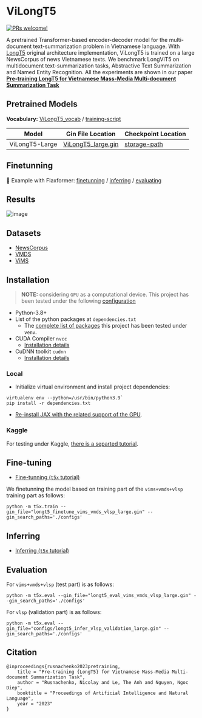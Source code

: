 # ViLongT5
[![PRs welcome!](https://img.shields.io/badge/PRs-welcome-brightgreen.svg)]()

A pretrained Transformer-based encoder-decoder model for the
multi-document text-summarization
problem in Vietnamese language.
With [LongT5](https://github.com/google/flaxformer) original architecture
implementation,
ViLongT5 is trained on a large NewsCorpus of news Vietnamese texts.
We benchmark LongViT5 on multidocument text-summarization tasks,
Abstractive Text Summarization and Named Entity Recognition.
All the experiments are shown in our paper
**[Pre-training LongT5 for Vietnamese Mass-Media
Multi-document Summarization Task]()**


## Pretrained Models
**Vocabulary:**
[ViLongT5_vocab](sentencepiece/model/vietnam.vocab) / [training-script](sentencepiece/readme.md)

Model        | Gin File Location                                                                  | Checkpoint Location|
------------ | ---------------------------------------------------------------------------------- | -------------------|
ViLongT5-Large | [ViLongT5_large.gin]() | [storage-path]() |

## Finetunning

📄 Example with Flaxformer: 
    [finetunning](usage/finetunning.md) / 
    [inferring](usage/inferring.md) / 
    [evaluating](usage/evaluating.md)

## Results

![image](https://user-images.githubusercontent.com/14871187/233701416-af11f6ff-40fd-4575-9727-fbb932cc76ed.png)

## Datasets
- [NewsCorpus](https://github.com/binhvq/news-corpus)
- [VMDS](https://github.com/lupanh/VietnameseMDS)
- [ViMS](https://github.com/CLC-HCMUS/ViMs-Dataset)

## Installation

> **NOTE:** considering `GPU` as a computational device.
This project has been tested under the following [configuration](misc/nvidia-smi.txt)

* Python-3.8+
* List of the python packages at `dependencies.txt`
    * The [complete list of packages](misc/pip_freeze.txt) this project has been tested under `venv`.
* CUDA Compiler `nvcc`
    * [Installation details](https://docs.nvidia.com/cuda/cuda-installation-guide-linux/index.html)
* CuDNN toolkit `cudnn`
    * [Installation details](https://docs.nvidia.com/deeplearning/cudnn/install-guide/index.html)

### Local

* Initialize virtual environment and install project dependencies:
```
virtualenv env --python=/usr/bin/python3.9`
pip install -r dependencies.txt
```
* [Re-install JAX with the related support of the GPU](usage/jax-gpu-support-tutorial.md).

### Kaggle 

For testing under Kaggle, [there is a separted tutorial](usage/kaggle.md).

## Fine-tuning

* [Fine-tunning (`t5x` tutorial)](usage/finetunning.md)

We finetunning the model based on training part of the `vims+vmds+vlsp` training part as follows:
```
python -m t5x.train --gin_file="longt5_finetune_vims_vmds_vlsp_large.gin" --gin_search_paths='./configs'
```

## Inferring 
* [Inferring (`t5x` tutorial)](usage/inferring.md)

## Evaluation

For `vims+vmds+vlsp` (test part) is as follows:
```
python -m t5x.eval --gin_file="longt5_eval_vims_vmds_vlsp_large.gin" --gin_search_paths='./configs'
```

For `vlsp` (validation part) is as follows:
```
python -m t5x.eval --gin_file="configs/longt5_infer_vlsp_validation_large.gin" --gin_search_paths='./configs'
```
## Citation
```
@inproceedings{rusnachenko2023pretraining,
    title = "Pre-training {LongT5} for Vietnamese Mass-Media Multi-document Summarization Task",
    author = "Rusnachenko, Nicolay and Le, The Anh and Nguyen, Ngoc Diep",
    booktitle = "Proceedings of Artificial Intelligence and Natural Language",
    year = "2023"
}
```
